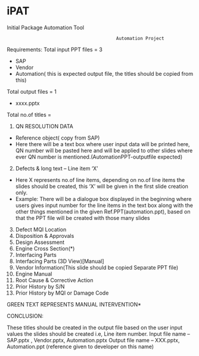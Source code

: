 # iPAT
Initial Package Automation Tool

                                             Automation Project
Requirements:
Total input PPT files = 3
-	SAP
-	Vendor
-	Automation( this is expected output file, the titles should be copied from this)
  
Total output files = 1
-	xxxx.pptx
  
Total no.of titles = 
1.	QN RESOLUTION DATA 
- Reference object( copy from SAP)
- Here there will be a text box where user input data will be printed here, QN number will be pasted here and will be applied to other slides where ever QN number is mentioned.(AutomationPPT-outputfile expected)
  
2.	 Defects & long text – Line item ‘X’
-	Here X represents no.of line items, depending on no.of line items the slides should be created, this ‘X’ will be given in the first slide creation only. 
-	Example: There will be a dialogue box displayed in the beginning where users gives input number for the line items in the text box along with the other things mentioned in the given Ref.PPT(automation.ppt), based on that the PPT file will be created with those many slides
  
3.	Defect MQI Location 
4.	Disposition & Approvals
5.	Design Assessment
6.	Engine Cross Section(*)
7.	Interfacing Parts 
8.	Interfacing Parts (3D View)[Manual]
9.	Vendor Information(This slide should be copied Separate PPT file)
10.	Engine Manual
11.	Root Cause & Corrective Action
12.	Prior History by S/N
13.	Prior History by MQI or Damage Code
    
GREEN TEXT REPRESENTS MANUAL INTERVENTION*

CONCLUSION:

These titles should be created in the output file based on the user input values the slides should be created i.e, Line item number. 
Input file name – SAP.pptx , Vendor.pptx, Automation.pptx
Output file name – XXX.pptx, Automation.ppt (reference given to developer on this name)

